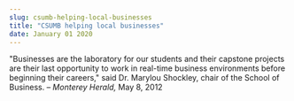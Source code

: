 ```yaml
---
slug: csumb-helping-local-businesses
title: "CSUMB helping local businesses"
date: January 01 2020
---
```


<p>"Businesses are the laboratory for our students and their capstone projects are their last opportunity to work in real-time business environments before beginning their careers," said Dr. Marylou Shockley, chair of the School of Business. – <em>Monterey Herald,</em> May 8, 2012
</p>
